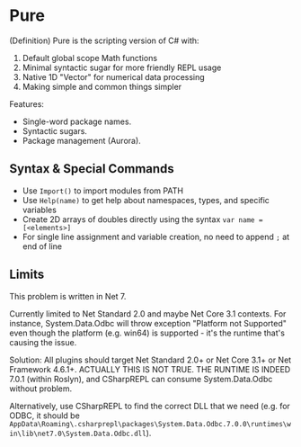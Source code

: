 # Pure

(Definition) Pure is the scripting version of C# with:

1. Default global scope Math functions
2. Minimal syntactic sugar for more friendly REPL usage
3. Native 1D "Vector" for numerical data processing
4. Making simple and common things simpler

Features:

* Single-word package names.
* Syntactic sugars.
* Package management (Aurora).

## Syntax & Special Commands

* Use `Import()` to import modules from PATH
* Use `Help(name)` to get help about namespaces, types, and specific variables
* Create 2D arrays of doubles directly using the syntax `var name = [<elements>]`
* For single line assignment and variable creation, no need to append `;` at end of line

## Limits

This problem is written in Net 7.

Currently limited to Net Standard 2.0 and maybe Net Core 3.1 contexts. For instance, System.Data.Odbc will throw exception "Platform not Supported" even though the platform (e.g. win64) is supported - it's the runtime that's causing the issue.

Solution: All plugins should target Net Standard 2.0+ or Net Core 3.1+ or Net Framework 4.6.1+.
ACTUALLY THIS IS NOT TRUE. THE RUNTIME IS INDEED 7.0.1 (within Roslyn), and CSharpREPL can consume System.Data.Odbc without problem.

Alternatively, use CSharpREPL to find the correct DLL that we need (e.g. for ODBC, it should be `AppData\Roaming\.csharprepl\packages\System.Data.Odbc.7.0.0\runtimes\win\lib\net7.0\System.Data.Odbc.dll`).